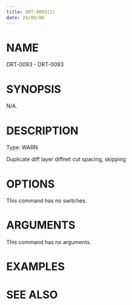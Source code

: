 ```yaml
---
title: DRT-0093(2)
date: 24/09/08
---
```


# NAME

DRT-0093 - DRT-0093

# SYNOPSIS

N/A.

# DESCRIPTION

Type: WARN

Duplicate diff layer diffnet cut spacing, skipping

# OPTIONS

This command has no switches.

# ARGUMENTS

This command has no arguments.

# EXAMPLES

# SEE ALSO
